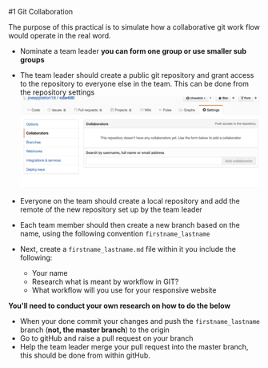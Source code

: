 #1 Git Collaboration 

The purpose of this practical is to simulate how a collaborative git work flow would operate in the real word.  


- Nominate a team leader **you can form one group or use smaller sub groups**
- The team leader should create a public git repository and grant access to the repository to everyone else in the team. This can be done from the repository settings  
![](assets/git_setting.jpg)
- Everyone on the team should create a local repository and add the remote of the new repository set up by the team leader
- Each team member should then create a new branch based on the name, using the following convention `firstname_lastname`
- Next, create a `firstname_lastname.md` file within it you include the following:

	- Your name
	- Research what is meant by workflow in GIT?
	- What workflow will you use for your responsive website  	
	
**You'll need to conduct your own research on how to do the below**

- When your done commit your changes and push the `firstname_lastname` branch (**not, the master branch**) to the origin	
- Go to gitHub and raise a pull request on your branch 
- Help the team leader merge your pull request into the master branch, this should be done from within gitHub. 
